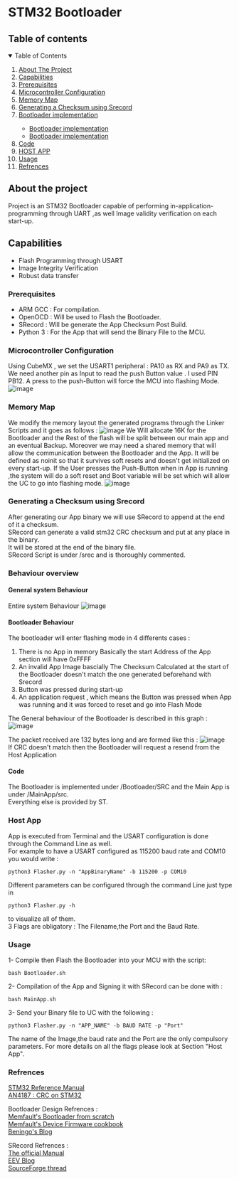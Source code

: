 

# STM32 Bootloader 

## Table of contents

<!-- TABLE OF CONTENTS -->
<details open="open">
  <summary>Table of Contents</summary>
  <ol>
    <li><a href="#about-the-project">About The Project</a></li>  
    <li><a href="#Capabilities">Capabilities</a>
    <li><a href="#Prerequisites">Prerequisites</a></li>
    <li><a href="#Microcontroller-Configuration">Microcontroller Configuration</a></li>
    <li><a href="#Memory-Map">Memory Map</a></li>
    <li><a href="#Generating-a-Checksum-using-Srecord">Generating a Checksum  using Srecord</a></li>
    <li><a href="#Behaviour-Overview">Bootloader implementation</a></li>
      <ul>
        <li><a href="#General-system-Behaviour">Bootloader implementation</a></li>
        <li><a href="#Bootloader-Behaviour">Bootloader implementation</a></li>
      </ul>
    <li><a href="#Code">Code</a></li>
    <li><a href="#Host-App">HOST APP</a></li>
    <li><a href="#Usage">Usage</a></li>
    <li><a href="#Refrences">Refrences</a></li>
    
    
    
  </ol>
</details>

   
## About the project


Project is an STM32 Bootloader capable of performing in-application-programming through UART ,as well Image validity verification on each start-up. 

## Capabilities
* Flash Programming through  USART 
* Image Integrity Verification
* Robust data transfer

<!-- GETTING STARTED -->

### Prerequisites
* ARM GCC  :  For compilation.
* OpenOCD  :  Will be used to Flash the Bootloader.
* SRecord  :  Will be generate the App Checksum Post Build.
* Python 3 :  For the App that will send the Binary File to the MCU.


### Microcontroller Configuration  
Using CubeMX , we set the USART1 peripheral : PA10 as  RX and PA9 as TX.
We need another pin as Input to read the push Button value . I used PIN PB12.
A press to the push-Button will force the MCU into flashing Mode.
![image](https://user-images.githubusercontent.com/33790012/136715859-4d3c0550-9772-4e1e-b0cb-ad01ea956e2e.png)


### Memory Map
We modify the memory layout the generated programs through the Linker Scripts and it goes as follows :
![image](https://user-images.githubusercontent.com/33790012/136716066-9241d08c-e75c-4617-a23b-aa81d45b4f8b.png)
We Will allocate 16K for the Bootloader and the Rest of the flash will be split between our main app and an eventual Backup.
Moreover we may need a shared memory that will allow the communication between the Bootloader and the App.
It will be defined as noinit so that it survives soft resets and doesn't get initialized on every start-up.
If the User presses the Push-Button when in App is running ,the system will do a soft reset and Boot variable will be set which will allow the UC to go into flashing mode.
![image](https://user-images.githubusercontent.com/33790012/136716184-c22fb8a4-8797-4302-a194-4e4525436a20.png)

### Generating a Checksum  using Srecord
 
 After generating our App binary we will use SRecord to append at the end of it a checksum.  
 SRecord can generate a valid stm32 CRC checksum and put at any place in the binary.  
 It will be stored at the end of the binary file.  
 SRecord Script is under /srec and is thoroughly commented.
 
### Behaviour overview 
#### General system Behaviour
Entire system Behaviour 
![image](https://user-images.githubusercontent.com/33790012/136871514-b3e10559-295c-42e1-8e31-af3137a2bc82.png)

#### Bootloader Behaviour 
The bootloader will enter flashing mode in 4 differents cases : 
1. There is no App in memory Basically the start Address of the App section will have 0xFFFF
2. An invalid App Image bascially The Checksum Calculated at the start of the Bootloader doesn't match the one generated beforehand with Srecord
3. Button was pressed during start-up
4. An application request , which means the Button was pressed when App was running and it was forced to reset and go into Flash Mode


The General behaviour of the Bootloader is described in this graph :
![image](https://user-images.githubusercontent.com/33790012/136867880-3dff74dd-f520-4f82-af46-32d47cb58973.png)

The packet received are 132 bytes long and are formed like this :
![image](https://user-images.githubusercontent.com/33790012/136940473-2e28eb81-c152-48a8-a7b5-602fb61e777b.png)  
If CRC doesn't match then the Bootloader will request a resend from the Host Application


#### Code
The Bootloader is implemented under /Bootloader/SRC and the Main App is under /MainApp/src.  
Everything else is provided by ST.

### Host App

App is executed from Terminal and the USART configuration is done through the Command Line as well.  
For example to have a USART configured as 115200 baud rate and COM10 you would write :
```
python3 Flasher.py -n "AppBinaryName" -b 115200 -p COM10
```
Different parameters can be configured through the command Line just type in 
```
python3 Flasher.py -h
```
to visualize all of them.  
3 Flags are obligatory : The Filename,the Port and the Baud Rate.


### Usage
1- Compile then Flash the Bootloader into your MCU with the script: 
```
bash Bootloader.sh 
```
2- Compilation of the App and Signing it with SRecord can be done with :
```
bash MainApp.sh 
```
3- Send your Binary file to UC with the following :
```
python3 Flasher.py -n "APP_NAME" -b BAUD RATE -p "Port"
```
The name of the Image,the baud rate and the Port are the only compulsory parameters. For more details on all 
the flags please look at Section "Host App".


### Refrences 

[STM32 Reference Manual](https://www.st.com/resource/en/reference_manual/cd00171190-stm32f101xx-stm32f102xx-stm32f103xx-stm32f105xx-and-stm32f107xx-advanced-arm-based-32-bit-mcus-stmicroelectronics.pdf)  
[AN4187 : CRC on STM32](https://www.st.com/resource/en/application_note/an4187-using-the-crc-peripheral-in-the-stm32-family-stmicroelectronics.pdf)  

Bootloader Design Refrences :    
[Memfault's Bootloader from scratch](https://interrupt.memfault.com/blog/how-to-write-a-bootloader-from-scratch)     
[Memfault's Device Firmware cookbook](https://interrupt.memfault.com/blog/device-firmware-update-cookbook)  
[Beningo's Blog](https://www.beningo.com/wp-content/uploads/images/Papers/bootloader_design_for_microcontrollers_in_embedded_systems%20.pdf)   

SRecord Refrences :  
[The official Manual](http://srecord.sourceforge.net/srecord-1.64.pdf)    
[EEV Blog](https://www.eevblog.com/forum/microcontrollers/stm32-hex-file-signing-with-crc/)    
[SourceForge thread](https://sourceforge.net/p/srecord/discussion/248569/thread/b8fac9db76/?limit=25)    




 



